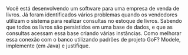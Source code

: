 Você está desenvolvendo um software para uma empresa de venda de livros. Já foram identificados vários problemas quando os vendedores utilizam o sistema para realizar consultas no estoque de livros. Sabendo que todos os livros são persistidos em uma base de dados, e que as consultas acessam essa base criando várias instâncias. Como melhorar essa conexão com o banco utilizando padrões de projeto GoF? Modele, implemente (em Java) e justifique.
